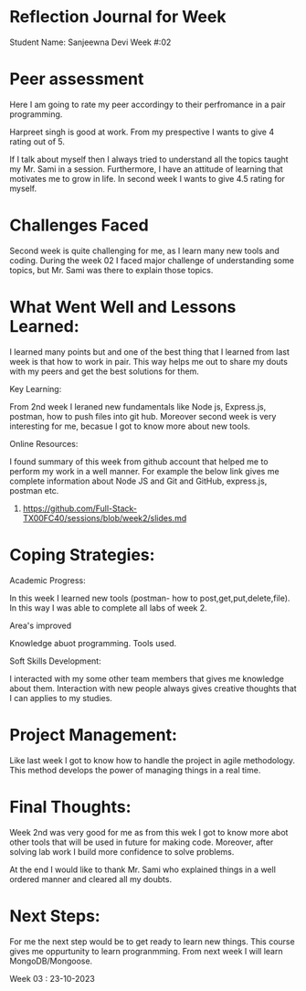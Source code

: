 # Reflection Journal for Week #

Student Name: Sanjeewna Devi
Week #:02

# Peer assessment #

Here I am going to rate my peer accordingy to their perfromance in a pair programming. 


Harpreet singh is good at work. From my prespective I wants to give 4 rating out of 5.

If I talk about myself then I always tried to understand all the topics taught my Mr. Sami in a session. Furthermore, I have an attitude of learning that motivates me to grow in life. In second week I wants to give 4.5 rating for myself.

# Challenges Faced #

Second week is quite challenging for me, as I learn many new tools and coding. During the week 02 I faced major challenge of understanding some topics, but Mr. Sami was there to explain those topics. 

# What Went Well and Lessons Learned: #

I learned many points but and one of the best thing that I learned from last week is that how to work in pair. This way helps me out to share my douts with my peers and get the best solutions for them. 

Key Learning: 

From 2nd week I leraned new fundamentals like Node js, Express.js, postman, how to push files into git hub. Moreover second week is very interesting for me, becasue I got to know more about new tools.

Online Resources: 

I found summary of this week from github account that helped me to perform my work in a well manner. For example the below link gives me complete information about Node JS and Git and GitHub, express.js, postman etc. 

1) https://github.com/Full-Stack-TX00FC40/sessions/blob/week2/slides.md

# Coping Strategies: #

Academic Progress:

In this week I learned new tools (postman- how to post,get,put,delete,file). In this way I was able to complete all labs of week 2.

Area's improved

Knowledge abuot programming. 
Tools used. 

Soft Skills Development: 

I interacted with my some other team members that gives me knowledge about them. Interaction with new people always gives creative thoughts that I can applies to my studies. 

# Project Management: #

Like last week I got to know how to handle the project in agile methodology. This method develops the power of managing things in a real time.

# Final Thoughts: #

Week 2nd was very good for me as from this wek I got to know more abot other tools that will be used in future for making code. Moreover, after solving lab work I build more confidence to solve problems.

At the end I would like to thank Mr. Sami who explained things in a well ordered manner and cleared all my doubts. 

# Next Steps: #

For me the next step would be to get ready to learn new things. This course gives me oppurtunity to learn progranmming. From next week I will learn MongoDB/Mongoose.

Week 03 : 23-10-2023

